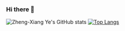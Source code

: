 ### Hi there 👋

<!--
**yehzx/yehzx** is a ✨ _special_ ✨ repository because its `README.md` (this file) appears on your GitHub profile.

Here are some ideas to get you started:

- 🔭 I’m currently working on ...
- 🌱 I’m currently learning ...
- 👯 I’m looking to collaborate on ...
- 🤔 I’m looking for help with ...
- 💬 Ask me about ...
- 📫 How to reach me: ...
- 😄 Pronouns: ...
- ⚡ Fun fact: ...
-->
![Zheng-Xiang Ye's GitHub stats](https://github-readme-stats.vercel.app/api?username=yehzx&show_icons=true&theme=dark)
[![Top Langs](https://github-readme-stats.vercel.app/api/top-langs/?username=yehzx&layout=compact)](https://github.com/yehzx/github-readme-stats)
